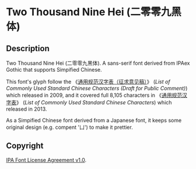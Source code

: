 # Two Thousand Nine Hei (二零零九黑体)

## Description

Two Thousand Nine Hei (二零零九黑体). A sans-serif font derived from IPAex Gothic that supports Simpified Chinese.

This font's glyph follow the 《[通用规范汉字表（征求意见稿）](https://www.edu.cn/include/zhong_guo_jiao_yu/2009/files/zb2009.pdf)》 (_List of Commonly Used Standard Chinese Characters (Draft for Public Comment)_) which released in 2009, and it covered full 8,105 characters in 《[通用规范汉字表](https://www.gov.cn/gzdt/att/att/site1/20130819/tygfhzb.pdf)》 (_List of Commonly Used Standard Chinese Characters_) which released in 2013.

As a Simpified Chinese font derived from a Japanese font, it keeps some original design (e.g. compent '凵') to make it prettier.

## Copyright

[IPA Font License Agreement v1.0](COPYRIGHT.txt).
